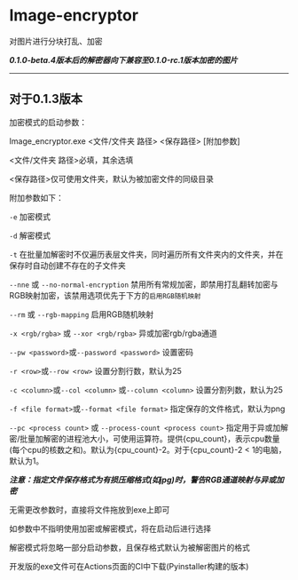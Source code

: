 # Image-encryptor
对图片进行分块打乱、加密

***0.1.0-beta.4版本后的解密器向下兼容至0.1.0-rc.1版本加密的图片***

---

## 对于0.1.3版本

加密模式的启动参数：

Image_encryptor.exe <文件/文件夹 路径> <保存路径> [附加参数]

<文件/文件夹 路径>必填，其余选填

<保存路径>仅可使用文件夹，默认为被加密文件的同级目录

附加参数如下：

`-e` 加密模式

`-d` 解密模式

`-t` 在批量加解密时不仅遍历表层文件夹，同时遍历所有文件夹内的文件夹，并在保存时自动创建不存在的子文件夹

`--nne` 或 `--no-normal-encryption` 禁用所有常规加密，即禁用打乱翻转加密与RGB映射加密，该禁用选项优先于下方的`启用RGB随机映射`

`--rm` 或 `--rgb-mapping` 启用RGB随机映射

`-x <rgb/rgba>` 或 `--xor <rgb/rgba>` 异或加密rgb/rgba通道

`--pw <password>`或`--password <password>` 设置密码

`-r <row>`或`--row <row>` 设置分割行数，默认为25

`-c <column>`或`--col <column>` 或`--column <column>` 设置分割列数，默认为25

`-f <file format>`或`--format <file format>` 指定保存的文件格式，默认为png

`--pc <process count>` 或 `--process-count <process count>` 指定用于异或加解密/批量加解密的进程池大小，可使用运算符。提供{cpu_count}，表示cpu数量(每个cpu的核数之和)。默认为{cpu_count}-2。对于{cpu_count}-2 < 1的电脑，默认为1。

***注意：指定文件保存格式为有损压缩格式(如jpg)时，警告RGB通道映射与异或加密***

无需更改参数时，直接将文件拖放到exe上即可

如参数中不指明使用加密或解密模式，将在启动后进行选择

解密模式将忽略一部分启动参数，且保存格式默认为被解密图片的格式

开发版的exe文件可在Actions页面的CI中下载(Pyinstaller构建的版本)
